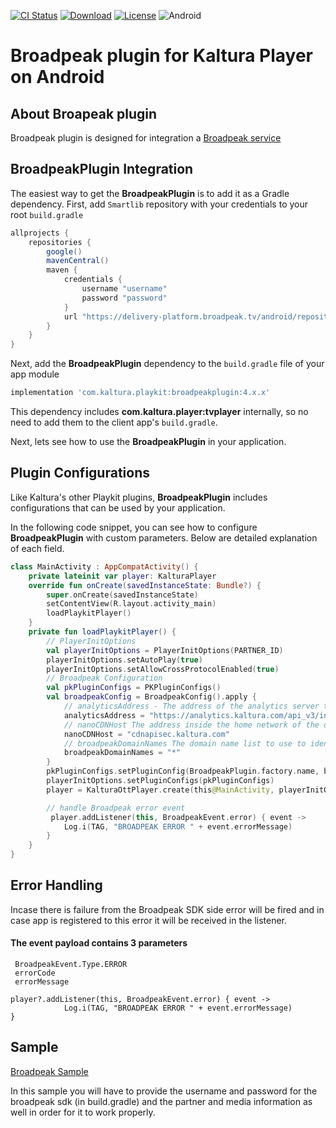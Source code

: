 [![CI Status](https://travis-ci.org/kaltura/playkit-android-broadpeak-smartlib.svg?branch=develop)](https://travis-ci.com/github/kaltura/playkit-android-broadpeak-smartlib)
[![Download](https://img.shields.io/maven-central/v/com.kaltura.playkit/broadpeakplugin?label=Download)](https://search.maven.org/artifact/com.kaltura.playkit/broadpeakplugin)
[![License](https://img.shields.io/badge/license-AGPLv3-black.svg)](https://github.com/kaltura/playkit-android/blob/master/LICENSE)
![Android](https://img.shields.io/badge/platform-android-green.svg)

# Broadpeak plugin for Kaltura Player on Android

## About Broapeak plugin
Broadpeak plugin is designed for integration a [Broadpeak service](https://broadpeak.tv/)

## BroadpeakPlugin Integration
The easiest way to get the **BroadpeakPlugin** is to add it as a Gradle dependency.
First, add `Smartlib` repository with your credentials to your root `build.gradle`
```Groovy
allprojects {
    repositories {
        google()
        mavenCentral()
        maven {
            credentials {
                username "username"
                password "password"
            }
            url "https://delivery-platform.broadpeak.tv/android/repository/smartlib"
        }
    }
}
```
Next, add the **BroadpeakPlugin** dependency to the `build.gradle` file of your app module
```Groovy
implementation 'com.kaltura.playkit:broadpeakplugin:4.x.x'
```

This dependency includes **com.kaltura.player:tvplayer** internally, so no need to add them to the client app's `build.gradle`.

Next, lets see how to use the **BroadpeakPlugin** in your application.

## Plugin Configurations

Like Kaltura's other Playkit plugins, **BroadpeakPlugin** includes configurations that can be used by your application.

In the following code snippet, you can see how to configure **BroadpeakPlugin** with custom parameters. Below are detailed explanation of each field.

```Kotlin
class MainActivity : AppCompatActivity() {
    private lateinit var player: KalturaPlayer
    override fun onCreate(savedInstanceState: Bundle?) {
        super.onCreate(savedInstanceState)
        setContentView(R.layout.activity_main)
        loadPlaykitPlayer()
    }
    private fun loadPlaykitPlayer() {
        // PlayerInitOptions
        val playerInitOptions = PlayerInitOptions(PARTNER_ID)
        playerInitOptions.setAutoPlay(true)
        playerInitOptions.setAllowCrossProtocolEnabled(true)
        // Broadpeak Configuration
        val pkPluginConfigs = PKPluginConfigs()
        val broadpeakConfig = BroadpeakConfig().apply {
            // analyticsAddress - The address of the analytics server to send metrics to
            analyticsAddress = "https://analytics.kaltura.com/api_v3/index.php"
            // nanoCDNHost The address inside the home network of the device where the nanoCDN is embedded or "discover" if the discovery is enabled on the nanoCDN.
            nanoCDNHost = "cdnapisec.kaltura.com"
            // broadpeakDomainNames The domain name list to use to identify url(s) using broadpeak product (i.e "cdn.broadpeak.com,cdn2.broadpeak.com"). "*" specific value is used to declare that all given url are using broadpeak product. Empty value "" is used to declare that all given url are not using broadpeak value
            broadpeakDomainNames = "*"
        }
        pkPluginConfigs.setPluginConfig(BroadpeakPlugin.factory.name, broadpeakConfig)
        playerInitOptions.setPluginConfigs(pkPluginConfigs)
        player = KalturaOttPlayer.create(this@MainActivity, playerInitOptions)

        // handle Broadpeak error event
         player.addListener(this, BroadpeakEvent.error) { event ->
            Log.i(TAG, "BROADPEAK ERROR " + event.errorMessage)
        }
    }
}
```

## Error Handling

Incase there is failure from the Broadpeak SDK side error will be fired and in case app is registered to this error it will be received in the listener.

#### The event payload contains 3 parameters

```
 BroadpeakEvent.Type.ERROR
 errorCode
 errorMessage
```

```
player?.addListener(this, BroadpeakEvent.error) { event ->
            Log.i(TAG, "BROADPEAK ERROR " + event.errorMessage)
}
```

## Sample

[Broadpeak Sample](https://github.com/kaltura/kaltura-player-android-samples/tree/master/AdvancedSamples/Broadpeak)

In this sample you will have to provide the username and password for the broadpeak sdk (in build.gradle)
and the partner and media information as well
in order for it to work properly.

